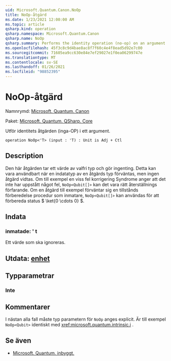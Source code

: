 ```yaml
---
uid: Microsoft.Quantum.Canon.NoOp
title: NoOp-åtgärd
ms.date: 1/23/2021 12:00:00 AM
ms.topic: article
qsharp.kind: operation
qsharp.namespace: Microsoft.Quantum.Canon
qsharp.name: NoOp
qsharp.summary: Performs the identity operation (no-op) on an argument.
ms.openlocfilehash: 45f3c8c9d4bae8ac8f7f60c4e4f8ead5d92e7c00
ms.sourcegitcommit: 71605ea9cc630e84e7ef29027e1f0ea06299747e
ms.translationtype: MT
ms.contentlocale: sv-SE
ms.lasthandoff: 01/26/2021
ms.locfileid: "98852395"
---
```

# <a name="noop-operation"></a>NoOp-åtgärd

Namnrymd: [Microsoft. Quantum. Canon](xref:Microsoft.Quantum.Canon)

Paket: [Microsoft. Quantum. QSharp. Core](https://nuget.org/packages/Microsoft.Quantum.QSharp.Core)


Utför identitets åtgärden (inga-OP) i ett argument.

```qsharp
operation NoOp<'T> (input : 'T) : Unit is Adj + Ctl
```


## <a name="description"></a>Description

Den här åtgärden tar ett värde av valfri typ och gör ingenting.
Detta kan vara användbart när en indatatyp av en åtgärds typ förväntas, men ingen åtgärd vidtas.
Om till exempel en viss fel korrigering Syndrome anger att det inte har uppstått något fel, `NoOp<Qubit[]>` kan det vara rätt återställnings förfarande.
Om en åtgärd till exempel förväntar sig en tillstånds förberedelse procedur som inmatare, `NoOp<Qubit[]>` kan användas för att förbereda status $ \ket{0 \cdots 0} $.

## <a name="input"></a>Indata

### <a name="input--t"></a>inmatade: ' t

Ett värde som ska ignoreras.



## <a name="output--unit"></a>Utdata: [enhet](xref:microsoft.quantum.lang-ref.unit)



## <a name="type-parameters"></a>Typparametrar

### <a name="t"></a>Inte



## <a name="remarks"></a>Kommentarer

I nästan alla fall måste typ parametern för `NoOp` anges explicit. Är till exempel `NoOp<Qubit>` identiskt med <xref:microsoft.quantum.intrinsic.i> .

## <a name="see-also"></a>Se även

- [Microsoft. Quantum. inbyggt.](xref:Microsoft.Quantum.Intrinsic.I)